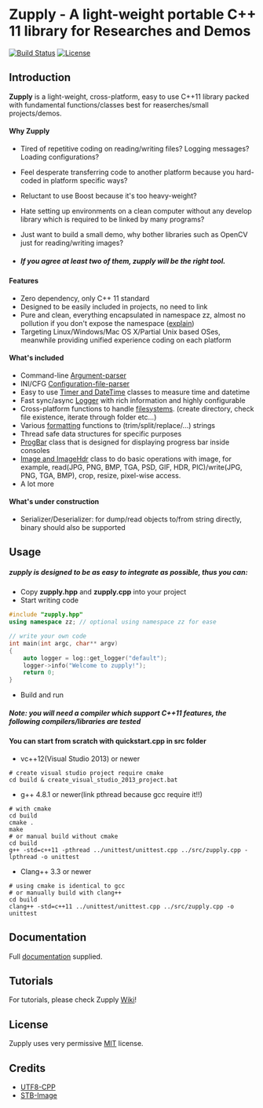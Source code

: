 # Zupply - A light-weight portable C++ 11 library for Researches and Demos

[![Build Status](https://travis-ci.org/ZhreShold/zupply.svg?branch=master)](https://travis-ci.org/ZhreShold/zupply)
[![License](https://img.shields.io/:license-MIT-blue.svg)](./LICENSE)

## Introduction
**Zupply** is a light-weight, cross-platform, easy to use C++11 library packed with fundamental functions/classes best
for reaserches/small projects/demos.

#### Why Zupply
- Tired of repetitive coding on reading/writing files? Logging messages? Loading configurations?
- Feel desperate transferring code to another platform because you hard-coded in platform specific ways?
- Reluctant to use Boost because it's too heavy-weight?
- Hate setting up environments on a clean computer without any develop library which is required to be linked by many programs?
- Just want to build a small demo, why bother libraries such as OpenCV just for reading/writing images?

- ##### If you agree at least two of them, zupply will be the right tool.

#### Features
- Zero dependency, only C++ 11 standard
- Designed to be easily included in projects, no need to link
- Pure and clean, everything encapsulated in namespace zz, almost no pollution if you don't expose the namespace ([explain](https://github.com/ZhreShold/zupply/wiki/Why-not-single-file-and-header-only%3F))
- Targeting Linux/Windows/Mac OS X/Partial Unix based OSes, meanwhile providing unified experience coding on each platform

#### What's included
- Command-line [Argument-parser](https://github.com/ZhreShold/zupply/wiki/Argument-Parser)
- INI/CFG [Configuration-file-parser](https://github.com/ZhreShold/zupply/wiki/Configuration-file-parser)
- Easy to use [Timer and DateTime](https://github.com/ZhreShold/zupply/wiki/Date-and-Timer) classes to measure time and datetime
- Fast sync/async [Logger](https://github.com/ZhreShold/zupply/wiki/Logger) with rich information and highly configurable
- Cross-platform functions to handle [filesystems](https://github.com/ZhreShold/zupply/wiki/Filesystem). (create directory, check file existence, iterate through folder etc...)
- Various [formatting](https://github.com/ZhreShold/zupply/wiki/Format) functions to (trim/split/replace/...) strings
- Thread safe data structures for specific purposes
- [ProgBar](https://github.com/ZhreShold/zupply/wiki/Progress-Bar) class that is designed for displaying progress bar inside consoles
- [Image and ImageHdr](https://github.com/ZhreShold/zupply/wiki/Handle-image) class to do basic operations with image, for example, read(JPG, PNG, BMP, TGA, PSD, GIF, HDR, PIC)/write(JPG, PNG, TGA, BMP), crop, resize, pixel-wise access.
- A lot more

#### What's under construction
- Serializer/Deserializer: for dump/read objects to/from string directly, binary should also be supported


## Usage
##### zupply is designed to be as easy to integrate as possible, thus you can:
- Copy **zupply.hpp** and **zupply.cpp** into your project
- Start writing code
```c++
#include "zupply.hpp"
using namespace zz; // optional using namespace zz for ease

// write your own code
int main(int argc, char** argv)
{
    auto logger = log::get_logger("default");
    logger->info("Welcome to zupply!");
    return 0;
}
```
- Build and run

##### Note: you will need a compiler which support C++11 features, the following compilers/libraries are tested

#### You can start from scratch with quickstart.cpp in src folder
- vc++12(Visual Studio 2013) or newer
```
# create visual studio project require cmake
cd build & create_visual_studio_2013_project.bat
```
- g++ 4.8.1 or newer(link pthread because gcc require it!!)
```
# with cmake
cd build
cmake .
make
# or manual build without cmake
cd build
g++ -std=c++11 -pthread ../unittest/unittest.cpp ../src/zupply.cpp -lpthread -o unittest
```
- Clang++ 3.3 or newer
```
# using cmake is identical to gcc
# or manually build with clang++
cd build
clang++ -std=c++11 ../unittest/unittest.cpp ../src/zupply.cpp -o unittest
```

## Documentation
Full [documentation](http://zhreshold.github.io/zupply/) supplied.

## Tutorials
For tutorials, please check Zupply [Wiki](https://github.com/ZhreShold/zupply/wiki)!

## License
Zupply uses very permissive [MIT](https://opensource.org/licenses/MIT) license.

## Credits
- [UTF8-CPP](http://utfcpp.sourceforge.net/)
- [STB-Image](https://github.com/nothings/stb)
